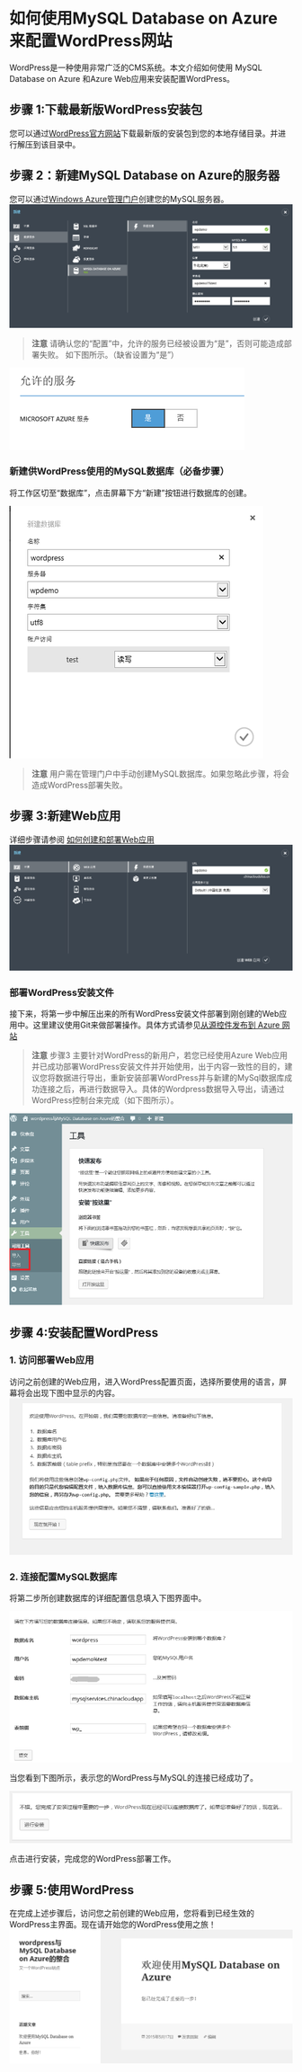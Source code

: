# 如何使用MySQL Database on Azure来配置WordPress网站



WordPress是一种使用非常广泛的CMS系统。本文介绍如何使用 MySQL Database on Azure 和Azure Web应用来安装配置WordPress。



## 步骤 1:下载最新版WordPress安装包
您可以通过[WordPress官方网站]( https://wordpress.org/download/)下载最新版的安装包到您的本地存储目录。并进行解压到该目录中。

## 步骤 2：新建MySQL Database on Azure的服务器
您可以通过[Windows Azure管理门户](https://manage.windowsazure.cn)创建您的MySQL服务器。
![创建MySQL服务器][1]

> **注意** 请确认您的“配置”中，允许的服务已经被设置为“是”，否则可能造成部署失败。 如下图所示。（缺省设置为“是”）

![允许的服务][2]


### 新建供WordPress使用的MySQL数据库（必备步骤）
将工作区切至“数据库”，点击屏幕下方“新建”按钮进行数据库的创建。

![新建数据库][3]

> **注意** 用户需在管理门户中手动创建MySQL数据库。如果忽略此步骤，将会造成WordPress部署失败。

## 步骤 3:新建Web应用
详细步骤请参阅 [如何创建和部署Web应用](http://www.windowsazure.cn/manage/services/web-sites/how-to-create-websites/)
![新建Web应用][4]

### 部署WordPress安装文件
接下来，将第一步中解压出来的所有WordPress安装文件部署到刚创建的Web应用中。这里建议使用Git来做部署操作。具体方式请参见[从源控件发布到 Azure 网站](http://www.windowsazure.cn/documentation/articles/web-sites-publish-source-control/)

> **注意** 步骤3 主要针对WordPress的新用户，若您已经使用Azure Web应用并已成功部署WordPress安装文件并开始使用，出于内容一致性的目的，建议您将数据进行导出，重新安装部署WordPress并与新建的MySql数据库成功连接之后，再进行数据导入。具体的Wordpress数据导入导出，请通过WordPress控制台来完成（如下图所示）。
> 
![WordPress导入导出][9]


## 步骤 4:安装配置WordPress


### 1. 访问部署Web应用
访问之前创建的Web应用，进入WordPress配置页面，选择所要使用的语言，屏幕将会出现下图中显示的内容。
![配置WordPress][5] 

### 2. 连接配置MySQL数据库
将第二步所创建数据库的详细配置信息填入下图界面中。

![连接WordPress][6] 

当您看到下图所示，表示您的WordPress与MySQL的连接已经成功了。

![成功连接WordPress][7] 

点击进行安装，完成您的WordPress部署工作。


## 步骤 5:使用WordPress
在完成上述步骤后，访问您之前创建的Web应用，您将看到已经生效的WordPress主界面。现在请开始您的WordPress使用之旅！
![安装WordPress][8] 



<!--Image references-->
[1]: ./img/001.png
[2]: ./img/002.png
[3]: ./img/003.png
[4]: ./img/004.png
[5]: ./img/005.png
[6]: ./img/006.png
[7]: ./img/007.png
[8]: ./img/008.png
[9]: ./img/009.png